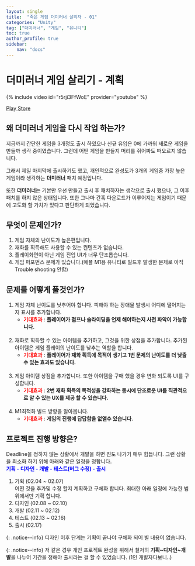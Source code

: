 ```yaml
---
layout: single
title:  "죽은 게임 더미러너 살리자 - 01"
categories: "Unity"
tag: ["더미러너", "게임", "유니티"]
toc: true
author_profile: true
sidebar:
    nav: "docs"
---
```



# 더미러너 게임 살리기 - 계획

{% include video id="r5rji3FfWoE" provider="youtube" %}

[Play Store](https://mmistakes.github.io/minimal-mistakes/docs/quick-start-guide)


## 왜 더미러너 게임을 다시 작업 하는가?
지금까지 간단한 게임을 3개정도 출시 하였으나 신규 유입은 0에 가까워 새로운 게임을 만들까 생각 중이였습니다. 그런데 어떤 게임을 만들지 머리를 쥐어짜도 떠오르지 않습니다.  

그래서 제일 마지막에 출시하기도 했고, 개인적으로 완성도가 3개의 게임중 가장 높은 게임이라 생각하는 **더미러너** 패치 예정입니다.  

또한 **더미러너**는 기본만 우선 만들고 출시 후 패치하자는 생각으로 출시 했으나, 그 이후 패치를 하지 않은 상태입니다. 또한 그나마 간혹 다운로드가 이루어지는 게임이기 때문에 고도화 할 가치가 있다고 판단하게 되었습니다.

## 무엇이 문제인가?
1. 게임 자체의 난이도가 높은편입니다.
2. 재화를 획득해도 사용할 수 있는 컨텐츠가 없습니다.
3. 플레이화면이 아닌 게임 진입 UI가 너무 단조롭습니다.
4. 게임 퍼포먼스 문제가 있습니다.(애플 M1용 유니티로 빌드후 발생한 문제로 아직 Trouble shooting 안함)

## 문제를 어떻게 풀것인가?
1. 게임 자체 난이도를 낮추어야 합니다. 피해야 하는 장애물 발생시 어디에 떨어지는지 표시를 추가합니다.  
   - <span style="color:red">**기대효과**</span> : **플레이어가 점프나 슬라이딩을 언제 해야하는지 사전 파악이 가능합니다.**<br><br>
2. 재화로 획득할 수 있는 아이템을 추가하고, 그것을 위한 상점을 추가합니다. 추가된 아이템은 게임 플레이의 난이도를 낮추는 역할을 합니다. 
   - <span style="color:red">**기대효과**</span> : **플레이어가 재화 획득에 목적이 생기고 1번 문제의 난이도를 더 낮출 수 있는 효과도 있습니다.**<br><br>
3. 게임 아이템 상점을 추가합니다. 또한 아이템을 구매 했을 경우 변화 되도록 UI를 구성합니다. 
   - <span style="color:red">**기대효과**</span> : **2번 재화 획득의 목적성을 강화하는 동시에 단조로운 UI를 직관적으로 알 수 있는 UX를 제공 할 수 있습니다.**<br><br>
4. M1최적화 빌드 방향을 알아봅니다.
   - <span style="color:red">**기대효과**</span> : **게임의 진행에 답답함을 없앨수 있습니다.**



## 프로젝트 진행 방향은?
Deadline을 정하지 않는 상황에서 개발을 하면 진도 나가기 매우 힘듭니다. 그런 상황을 최소화 하기 위해 아래와 같은 일정을 정합니다.  
<span style="color:blue">
**기획 - 디자인 - 개발 - 테스트(버그 수정) - 출시**  
</span>

1. 기획 (02.04 ~ 02.07)  
   어떤 것을 추가및 수정 할지 계획하고 구체화 합니다. 최대한 아래 일정에 가능한 범위에서만 기획 합니다.  
2. 디자인 (02.08 ~ 02.10)
3. 개발 (02.11 ~ 02.12)
4. 테스트 (02.13 ~ 02.16)
5. 출시 (02.17)

{: .notice--info}
디자인 이후 단계는 기획이 끝나야 구체화 되어 별 내용이 없습니다.

{: .notice--info}
저 같은 경우 개인 프로젝트 완성을 위해서 철저히 **기획~디자인~개발**을 나누어 기간을 정해야 출시라는 걸 할 수 있었습니다. (1인 개발자다보니..) 

